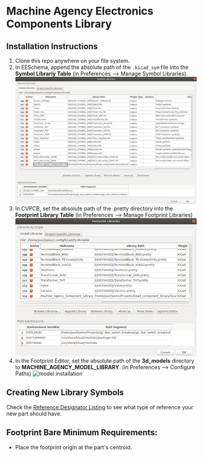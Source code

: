 # Machine Agency Electronics Components Library

## Installation Instructions

1. Clone this repo anywhere on your file system.
1. In EESchema, append the absolute path of the `.kicad_sym` file into the **Symbol Librariy Table** (in Preferences --> Manage Symbol Libraries).
![symbol installation](./readme_pics/add_symbol_library.png)
1. In CVPCB, set the absolute path of the .pretty directory into the **Footprint Library Table** (in Preferences --> Manage Footprint Libraries)
![footprint installation](./readme_pics/add_footprint_library.png)
1. In the Footprint Editor, set the absolute path of the **3d_models** directory to **MACHINE_AGENCY_MODEL_LIBRARY**. (in Preferences --> Configure Paths)
![model installation](/home/poofjunior/Projects/kicad_component_library/kicad_component_library.pretty/3d_models)


## Creating New Library Symbols

Check the [Reference Designator Listing](https://en.wikipedia.org/wiki/Reference_designator) to see what type of reference your new part should have.

## Footprint Bare Minimum Requirements:
* Place the footprint origin at the part's centroid.
